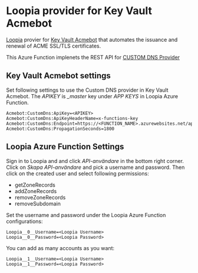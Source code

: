# Loopia provider for Key Vault Acmebot

[Loopia](https://www.loopia.se) provier for [Key Vault Acmebot](https://github.com/shibayan/keyvault-acmebot) that automates the issuance and renewal of ACME SSL/TLS certificates.

This Azure Function implenets the REST API for [CUSTOM DNS Provider](https://github.com/shibayan/keyvault-acmebot/wiki/DNS-Provider-Configuration) 

## Key Vault Acmebot settings
Set following settings to use the Custom DNS provider in Key Vault Acmebot. The *APIKEY* is *_master* key under *APP KEYS*  in Loopia Azure Function.

    Acmebot:CustomDns:ApiKey=<APIKEY>
    Acmebot:CustomDns:ApiKeyHeaderName=x-functions-key
    Acmebot:CustomDns:Endpoint=https://<FUNCTION_NAME>.azurewebsites.net/api/
    Acmebot:CustomDns:PropagationSeconds=1800

## Loopia Azure Function Settings

Sign in to Loopia and and click *API-användare* in the bottom right corner. Click on *Skapa API-användare* and pick a username and password. Then click on the created user and select following permissions:

- getZoneRecords
- addZoneRecords
- removeZoneRecords
- removeSubdomain 

Set the username and password under the Loopia Azure Function configurations:

    Loopia__0__Username=<Loopia Username>
    Loopia__0__Password=<Loopia Password>

You can add as many accounts as you want:

    Loopia__1__Username=<Loopia Username>
    Loopia__1__Password=<Loopia Password>